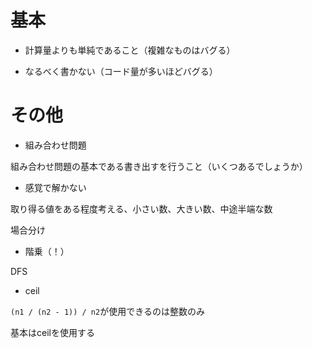 # 基本

* 計算量よりも単純であること（複雑なものはバグる）

* なるべく書かない（コード量が多いほどバグる）



# その他

* 組み合わせ問題

組み合わせ問題の基本である書き出すを行うこと（いくつあるでしょうか）



* 感覚で解かない

取り得る値をある程度考える、小さい数、大きい数、中途半端な数

場合分け



* 階乗（！）

DFS



* ceil

```(n1 / (n2 - 1)) / n2```が使用できるのは整数のみ

基本はceilを使用する